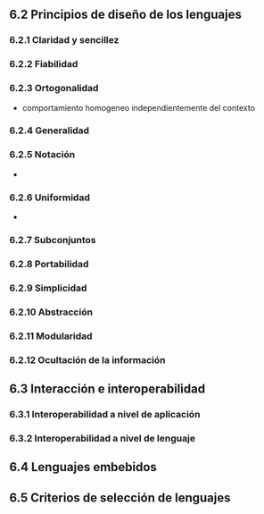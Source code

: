 ## 6.2 Principios de diseño de los lenguajes
### 6.2.1 Claridad y sencillez
### 6.2.2 Fiabilidad
### 6.2.3 Ortogonalidad
- comportamiento homogeneo independientemente del contexto
### 6.2.4 Generalidad 
### 6.2.5 Notación
- 
### 6.2.6 Uniformidad
- 
### 6.2.7 Subconjuntos
### 6.2.8 Portabilidad
### 6.2.9 Simplicidad
### 6.2.10 Abstracción
### 6.2.11 Modularidad
### 6.2.12 Ocultación de la información
## 6.3 Interacción e interoperabilidad
### 6.3.1 Interoperabilidad a nivel de aplicación
### 6.3.2 Interoperabilidad a nivel de lenguaje
## 6.4 Lenguajes embebidos
## 6.5 Criterios de selección de lenguajes
